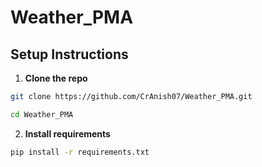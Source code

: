 # Weather_PMA

## Setup Instructions

1. **Clone the repo**
```bash
git clone https://github.com/CrAnish07/Weather_PMA.git
```
```bash
cd Weather_PMA
```

2. **Install requirements**
```bash
pip install -r requirements.txt
```
